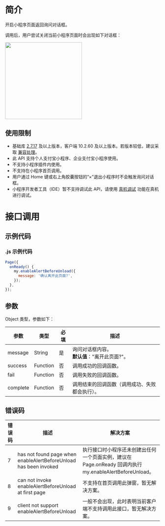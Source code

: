 # 简介

开启小程序页面返回询问对话框。

调用后，用户尝试关闭当前小程序页面时会出现如下对话框：

<img src="https://img.alicdn.com/imgextra/i2/O1CN01IHPkmn1sn1w6S9yip_!!6000000005810-0-tps-1080-703.jpg" width="250px"/>

## 使用限制

- 基础库 [2.7.17](https://opendocs.alipay.com/mini/framework/lib-upgrade-v2) 及以上版本，客户端 10.2.60 及以上版本。若版本较低，建议采取 [兼容处理](https://opendocs.alipay.com/mini/framework/compatibility)。
- 此 API 支持个人支付宝小程序、企业支付宝小程序使用。
- 不支持小程序插件内使用。
- 不支持在小程序首页调用。
- 用户通过 Home 键或右上角胶囊按钮的“×”退出小程序时不会触发询问对话框。
- 小程序开发者工具（IDE）暂不支持调试此 API，请使用 [真机调试](https://opendocs.alipay.com/mini/ide/remote-debug) 功能在真机进行调试。

# 接口调用

## 示例代码

### .js 示例代码

```javascript
Page({
  onReady() {
    my.enableAlertBeforeUnload({
      message: '确认离开此页面?',
    });
  },
});
```

## 参数

Object 类型，参数如下：

| **参数** | **类型** | **必填** | **描述** |
| --- | --- | --- | --- |
| message | String | 是 | 询问对话框内容。<br />**默认值**："离开此页面?"。 |
| success | Function | 否 | 调用成功的回调函数。 |
| fail | Function | 否 | 调用失败的回调函数。 |
| complete | Function | 否 | 调用结束的回调函数（调用成功、失败都会执行）。 |

## 错误码

| **错误码** | **描述** | **解决方案** |
| --- | --- | --- |
| 7 | has not found page when enableAlertBeforeUnload has been invoked | 执行接口时小程序还未创建出任何一个页面实例，建议在 Page.onReady 回调内执行 my.enableAlertBeforeUnload。 |
| 8 | can not invoke enableAlertBeforeUnload at first page | 不支持在首页调用此弹窗，暂无解决方案。 |
| 9 | client not support enableAlertBeforeUnload | 一般不会出现，此时表明当前客户端不支持调用此接口，暂无解决方案。 |

<br />
